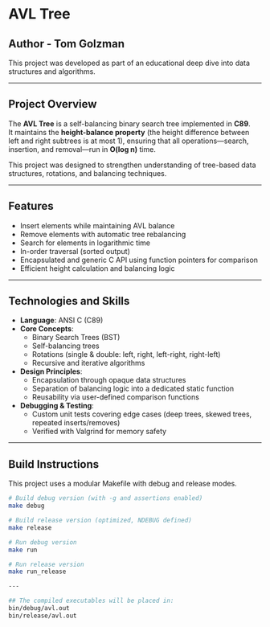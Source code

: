 # AVL Tree

## Author - Tom Golzman
This project was developed as part of an educational deep dive into data structures and algorithms.

---

## Project Overview
The **AVL Tree** is a self-balancing binary search tree implemented in **C89**.  
It maintains the **height-balance property** (the height difference between left and right subtrees is at most 1), ensuring that all operations—search, insertion, and removal—run in **O(log n)** time.  

This project was designed to strengthen understanding of tree-based data structures, rotations, and balancing techniques.

---

## Features
- Insert elements while maintaining AVL balance
- Remove elements with automatic tree rebalancing
- Search for elements in logarithmic time
- In-order traversal (sorted output)
- Encapsulated and generic C API using function pointers for comparison
- Efficient height calculation and balancing logic

---

## Technologies and Skills
- **Language**: ANSI C (C89)
- **Core Concepts**:
  - Binary Search Trees (BST)
  - Self-balancing trees
  - Rotations (single & double: left, right, left-right, right-left)
  - Recursive and iterative algorithms
- **Design Principles**:
  - Encapsulation through opaque data structures
  - Separation of balancing logic into a dedicated static function
  - Reusability via user-defined comparison functions
- **Debugging & Testing**:
  - Custom unit tests covering edge cases (deep trees, skewed trees, repeated inserts/removes)
  - Verified with Valgrind for memory safety

---

## Build Instructions
This project uses a modular Makefile with debug and release modes.

```bash
# Build debug version (with -g and assertions enabled)
make debug

# Build release version (optimized, NDEBUG defined)
make release

# Run debug version
make run

# Run release version
make run_release

---

## The compiled executables will be placed in:
bin/debug/avl.out
bin/release/avl.out

```

